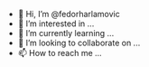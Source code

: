 - 👋 Hi, I’m @fedorharlamovic
- 👀 I’m interested in ...
- 🌱 I’m currently learning ...
- 💞️ I’m looking to collaborate on ...
- 📫 How to reach me ...

<!---
fedorharlamovic/fedorharlamovic is a ✨ special ✨ repository because its `README.md` (this file) appears on your GitHub profile.
You can click the Preview link to take a look at your changes.
--->
